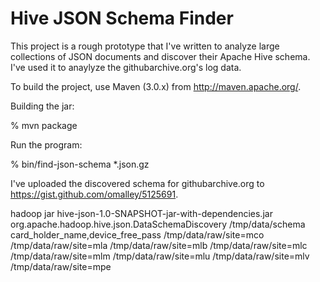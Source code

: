 Hive JSON Schema Finder
===

This project is a rough prototype that I've written to analyze large
collections of JSON documents and discover their Apache Hive
schema. I've used it to anaylyze the githubarchive.org's log data.

To build the project, use Maven (3.0.x) from http://maven.apache.org/.

Building the jar:

% mvn package

Run the program:

% bin/find-json-schema *.json.gz

I've uploaded the discovered schema for githubarchive.org to
https://gist.github.com/omalley/5125691.

hadoop jar hive-json-1.0-SNAPSHOT-jar-with-dependencies.jar org.apache.hadoop.hive.json.DataSchemaDiscovery /tmp/data/schema card_holder_name,device_free_pass /tmp/data/raw/site=mco /tmp/data/raw/site=mla /tmp/data/raw/site=mlb /tmp/data/raw/site=mlc /tmp/data/raw/site=mlm /tmp/data/raw/site=mlu /tmp/data/raw/site=mlv /tmp/data/raw/site=mpe